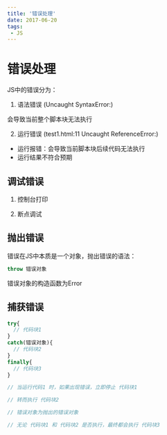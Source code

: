 ```yaml
---
title: '错误处理'
date: 2017-06-20
tags:
 - JS
---
```


# 错误处理

JS中的错误分为：

1. 语法错误 (Uncaught SyntaxError:)

会导致当前整个脚本块无法执行

2. 运行错误 (test1.html:11 Uncaught ReferenceError:)

  - 运行报错：会导致当前脚本块后续代码无法执行
  - 运行结果不符合预期

## 调试错误

1. 控制台打印

2. 断点调试

## 抛出错误

错误在JS中本质是一个对象，抛出错误的语法：

```js
throw 错误对象
```

错误对象的构造函数为Error

## 捕获错误

```js
try{
  // 代码块1
}
catch(错误对象){
  // 代码块2
}
finally{
  // 代码块3
}

// 当运行代码1 时，如果出现错误，立即停止 代码块1

// 转而执行 代码块2

// 错误对象为抛出的错误对象

// 无论 代码块1 和 代码块2 是否执行，最终都会执行 代码块3
```




